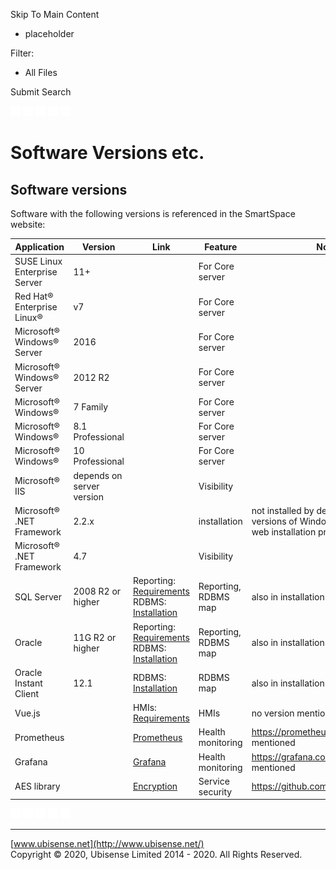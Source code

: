 

Skip To Main Content

[](../../Home.htm)

  * placeholder

Filter:

  * All Files

Submit Search

![Navigate previous](../../images/transparent.gif) ![Navigate
next](../../images/transparent.gif) ![Expand
all](../../images/transparent.gif) ![](../../images/transparent.gif)
![Print](../../images/transparent.gif)

# Software Versions etc.

## Software versions

Software with the following versions is referenced in the SmartSpace website:

Application |  Version |  Link |  Feature |  Notes  
---|---|---|---|---  
SUSE Linux Enterprise Server |  11+ |  |  For Core server |   
Red Hat® Enterprise Linux® |  v7 |  |  For Core server |   
Microsoft® Windows® Server |  2016 |  |  For Core server |   
Microsoft® Windows® Server |  2012 R2 |  |  For Core server |   
Microsoft® Windows® |  7 Family |  |  For Core server |   
Microsoft® Windows® |  8.1 Professional |  |  For Core server |   
Microsoft® Windows® |  10 Professional |  |  For Core server |   
Microsoft® IIS |  depends on server version |  |  Visibility |   
Microsoft® .NET Framework |  2.2.x |  |  installation |  not installed by default on recent versions of Windows, but needed by web installation process?  
Microsoft® .NET Framework |  4.7 |  |  Visibility |   
SQL Server |  2008 R2 or higher |  Reporting: [Requirements](../../UserResources/Reporting/reporting-developer.htm#Requirem) RDBMS: [Installation](../../UserResources/AppsIntegration/RDBMSMap/rdbms-map-configuration.htm#install) |  Reporting, RDBMS map |  also in installation instructions:   
Oracle |  11G R2 or higher |  Reporting: [Requirements](../../UserResources/Reporting/reporting-developer.htm#Requirem) RDBMS: [Installation](../../UserResources/AppsIntegration/RDBMSMap/rdbms-map-configuration.htm#install) |  Reporting, RDBMS map |  also in installation instructions:   
Oracle Instant Client |  12.1 |  RDBMS: [Installation](../../UserResources/AppsIntegration/RDBMSMap/rdbms-map-configuration.htm#install) |  RDBMS map |  also in installation instructions:  
Vue.js |  |  HMIs: [Requirements](../../UserResources/Visibility/SmartSpaceHMIs/HMIs-configuration.htm#_Toc512522477) |  HMIs |  no version mentioned  
Prometheus |  |  [Prometheus](../../UserResources/AdvancedIT/HealthMonitoringConfig/health-monitoring-configuration.htm#Promethe) |  Health monitoring |  https://prometheus.io/ no version mentioned  
Grafana |  |  [Grafana](../../UserResources/AdvancedIT/HealthMonitoringConfig/health-monitoring-configuration.htm#Grafana) |  Health monitoring |  https://grafana.com/ no version mentioned  
AES library  |  |  [Encryption](../../UserResources/Core/Securitymanager/security-manager-configuration.htm#Encryption) |  Service security |  https://github.com/BrianGladman/aes  
  
![Navigate previous](../../images/transparent.gif) ![Navigate
next](../../images/transparent.gif) ![Expand
all](../../images/transparent.gif) ![](../../images/transparent.gif)
![Print](../../images/transparent.gif)

* * *

[www.ubisense.net](http://www.ubisense.net/)  
Copyright © 2020, Ubisense Limited 2014 - 2020. All Rights Reserved.

